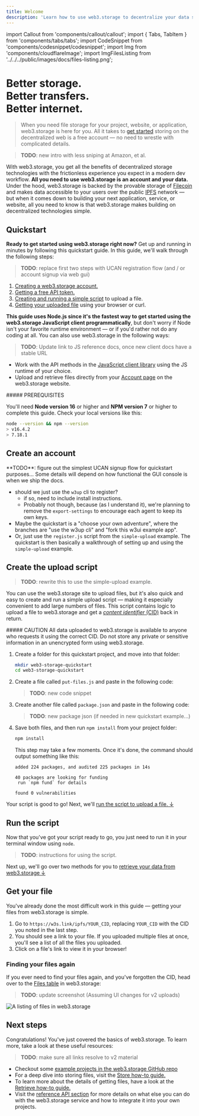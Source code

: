 ```yaml
---
title: Welcome
description: 'Learn how to use web3.storage to decentralize your data storage without all the complicated details.'
---
```


import Callout from 'components/callout/callout';
import { Tabs, TabItem } from 'components/tabs/tabs';
import CodeSnippet from 'components/codesnippet/codesnippet';
import Img from 'components/cloudflareImage';
import ImgFilesListing from '../../../public/images/docs/files-listing.png';

# Better storage.<br/>Better transfers.<br/>Better internet.

> When you need file storage for your project, website, or application, web3.storage is here for you. All it takes to [get started](#quickstart) storing on the decentralized web is a free account — no need to wrestle with complicated details.

> **TODO**: new intro with less sniping at Amazon, et al.

With web3.storage, you get all the benefits of decentralized storage technologies with the frictionless experience you expect in a modern dev workflow. **All you need to use web3.storage is an account and your data.** Under the hood, web3.storage is backed by the provable storage of [Filecoin](https://filecoin.io) and makes data accessible to your users over the public [IPFS](https://ipfs.io) network — but when it comes down to building your next application, service, or website, all you need to know is that web3.storage makes building on decentralized technologies simple.

## Quickstart

**Ready to get started using web3.storage right now?** Get up and running in minutes by following this quickstart guide. In this guide, we'll walk through the following steps:

> **TODO**: replace first two steps with UCAN registration flow (and / or account signup via web gui)

1. [Creating a web3.storage account.](#create-an-account)
1. [Getting a free API token.](#get-an-api-token)
1. [Creating and running a simple script](#create-the-upload-script) to upload a file.
1. [Getting your uploaded file](#get-your-file) using your browser or curl.

**This guide uses Node.js since it's the fastest way to get started using the web3.storage JavaScript client programmatically**, but don't worry if Node isn't your favorite runtime environment — or if you'd rather not do any coding at all. You can also use web3.storage in the following ways:

> **TODO**: Update link to JS reference docs, once new client docs have a stable URL

- Work with the API methods in the [JavaScript client library](/docs/reference/js-client-library) using the JS runtime of your choice.
- Upload and retrieve files directly from your [Account page](https://web3.storage/account/) on the web3.storage website.

<Callout type="warning">
##### PREREQUISITES

You'll need **Node version 16** or higher and **NPM version 7** or higher to complete this guide. Check your local versions like this:

```bash
node --version && npm --version
> v16.4.2
> 7.18.1
```

</Callout>

## Create an account

<Callout>
**TODO**: figure out the simplest UCAN signup flow for quickstart purposes... Some details will depend on how functional the GUI console is when we ship the docs.

- should we just use the `w3up` cli to register?
  - if so, need to include install instructions.
  - Probably not though, because (as I understand it), we're planning to remove the `export-settings` to encourage each agent to keep its own keys.
- Maybe the quickstart is a "choose your own adventure", where the branches are "use the w3up cli" and "fork this w3ui example app".
- Or, just use the `register.js` script from the `simple-upload` example. The quickstart is then basically a walkthrough of setting up and using the `simple-upload` example.
  </Callout>

## Create the upload script

> **TODO**: rewrite this to use the simple-upload example.

You can use the web3.storage site to upload files, but it's also quick and easy to create and run a simple upload script — making it especially convenient to add large numbers of files. This script contains logic to upload a file to web3.storage and get a [_content identifier_ (CID)](/docs/concepts/content-addressing) back in return.

<Callout type="warning">
##### CAUTION
All data uploaded to web3.storage is available to anyone who requests it using the correct CID. Do not store any private or sensitive information in an unencrypted form using web3.storage.
</Callout>

1. Create a folder for this quickstart project, and move into that folder:

   ```bash
   mkdir web3-storage-quickstart
   cd web3-storage-quickstart
   ```

1. Create a file called `put-files.js` and paste in the following code:

   > **TODO**: new code snippet

1. Create another file called `package.json` and paste in the following code:

   > **TODO**: new package json (if needed in new quickstart example...)

1. Save both files, and then run `npm install` from your project folder:

   ```bash
   npm install
   ```

   This step may take a few moments. Once it's done, the command should output something like this:

   ```
   added 224 packages, and audited 225 packages in 14s

   40 packages are looking for funding
    run `npm fund` for details

   found 0 vulnerabilities
   ```

Your script is good to go! Next, we'll [run the script to upload a file. ↓](#run-the-script)

## Run the script

Now that you've got your script ready to go, you just need to run it in your terminal window using `node`.

> **TODO**: instructions for using the script.

Next up, we'll go over two methods for you to [retrieve your data from web3.storage ↓](#get-your-file)

## Get your file

You've already done the most difficult work in this guide — getting your files from web3.storage is simple.

1. Go to `https://w3s.link/ipfs/YOUR_CID`, replacing `YOUR_CID` with the CID you noted in the last step.
1. You should see a link to your file. If you uploaded multiple files at once, you'll see a list of all the files you uploaded.
1. Click on a file's link to view it in your browser!

### Finding your files again

If you ever need to find your files again, and you've forgotten the CID, head over to the [Files table](https://web3.storage/account/) in web3.storage:

> **TODO**: update screenshot (Assuming UI changes for v2 uploads)

<Img src={ImgFilesListing} alt="A listing of files in web3.storage" />

## Next steps

Congratulations! You've just covered the basics of web3.storage. To learn more, take a look at these useful resources:

> **TODO**: make sure all links resolve to v2 material

- Checkout some [example projects in the web3.storage GitHub repo](https://github.com/web3-storage/web3.storage/tree/main/packages/client/examples)
- For a deep dive into storing files, visit the [Store how-to guide.](/docs/how-tos/store)
- To learn more about the details of getting files, have a look at the [Retrieve how-to guide.](/docs/how-tos/retrieve)
- Visit the [reference API section](/docs/reference/js-client-library) for more details on what else you can do with the web3.storage service and how to integrate it into your own projects.
